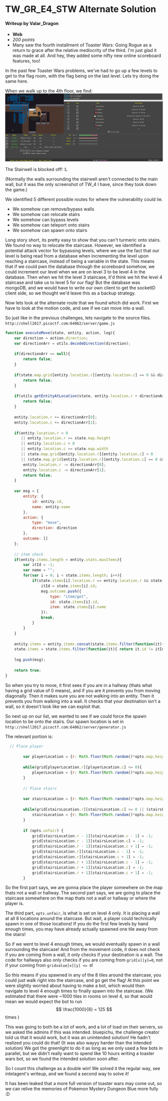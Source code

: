 # TW\_GR\_E4\_STW Alternate Solution
#### Writeup by Valar_Dragon

* **Web**
* *200 points*
* Many saw the fourth installment of Toaster Wars: Going Rogue as a return to grace after the relative mediocrity of the third. I'm just glad it was made at all. And hey, they added some nifty new online scoreboard features, too!

In the past few Toaster Wars problems, we've had to go up a few levels to get to the flag room, with the flag being on the last level. Lets try doing the same here.

When we walk up to the 4th floor, we find:
![TW_4.png](TW_4.png)

The Stairwell is blocked off! :L

(Normally the walls surrounding the stairwell aren't connected to the main wall, but it was the only screenshot of TW_4 I have, since they took down the game.)

We identified 5 different possible routes for where the vulnerability could lie.


* We somehow can remove/bypass walls
* We somehow can relocate stairs
* We somehow can bypass levels
* We somehow can teleport onto stairs
* We somehow can spawn onto stairs

Long story short, its pretty easy to show that you can't turmeric onto stairs.
We found no way to relocate the staircase.
However, we identified a potential attack vector for bypassing levels, where we use the fact that our level is being read from a database when incrementing the level upon reaching a staircase, instead of being a variable in the state.
This means that if we could pwn the database through the scoreboard somehow, we could increment our level when we are on level 3 to be level 4 in the database.
Then when we hit the level 3 staircase, it'd think we hit the level 4 staircase and take us to level 5 for our flag!
But the database was mongoDB, and we would have to write our own client to get the socketID client side, so we thought we'd leave this as a backup strategy.

Now lets look at the alternate route that we found which did work. First we have to look at the motion code, and see if we can move into a wall.

So just like in the previous challenges, lets navigate to the source files. `http://shell2017.picoctf.com:64062/server/game.js`


```js
function executeMove(state, entity, action, log){
	var direction = action.direction;
	var directionArr = utils.decodeDirection(direction);

	if(directionArr == null){
		return false;
	}

	if(state.map.grid[entity.location.r][entity.location.c] == 0 && direction % 2 == 1){
		return false;
	}

	if(utils.getEntityAtLocation(state, entity.location.r + directionArr[0], entity.location.c + directionArr[1]) != null){
		return false;
	}

	entity.location.r += directionArr[0];
	entity.location.c += directionArr[1];

	if(entity.location.r < 0
	   || entity.location.r >= state.map.height
	   || entity.location.c < 0
	   || entity.location.c >= state.map.width
	   || state.map.grid[entity.location.r][entity.location.c] < 0
	   || (state.map.grid[entity.location.r][entity.location.c] == 0 && direction % 2 == 1)){
	   	entity.location.r -= directionArr[0];
		entity.location.c -= directionArr[1];
		return false;
	}

	var msg = {
		entity: {
			id: entity.id,
			name: entity.name
		},
		action: {
			type: "move",
			direction: direction
		},
		outcome: []
	};

	// item check
	if(entity.items.length < entity.stats.maxItems){
		var itId = -1;
		var name = "";
		for(var i = 0; i < state.items.length; i++){
			if(state.items[i].location.r == entity.location.r && state.items[i].location.c == entity.location.c){
				itId = state.items[i].id;
				msg.outcome.push({
					type: "item/get",
					id: state.items[i].id,
					item: state.items[i].name
				});
				break;
			}
		}
	}

	entity.items = entity.items.concat(state.items.filter(function(it){ return it.id == itId; }));
	state.items = state.items.filter(function(it){ return it.id != itId; });

	log.push(msg);

	return true;
}

```
So when you try to move, it first sees if you are in a hallway (thats what having a grid value of 0 means),
and if you are it prevents you from moving diagonally.
Then it makes sure you are not walking into an entity.
Then it prevents you from walking into a wall.
It checks that your destination isn't a wall, so it doesn't look like we can exploit that.

So next up on our list, we wanted to see if we could force the spawn location to be onto the stairs.
Our spawn location is set in `http://shell2017.picoctf.com:64062/server/generator.js`

The relevant portion is:

```js
  // Place player

		var playerLocation = {r: Math.floor(Math.random()*opts.map.height), c: Math.floor(Math.random()*opts.map.width)};

		while(grid[playerLocation.r][playerLocation.c] <= 0){
			playerLocation = {r: Math.floor(Math.random()*opts.map.height), c: Math.floor(Math.random()*opts.map.width)};
		}

		// Place stairs

		var stairsLocation = {r: Math.floor(Math.random()*opts.map.height), c: Math.floor(Math.random()*opts.map.width)};

		while(grid[stairsLocation.r][stairsLocation.c] <= 0 || (stairsLocation.r == playerLocation.r && stairsLocation.c == playerLocation.c)){
			stairsLocation = {r: Math.floor(Math.random()*opts.map.height), c: Math.floor(Math.random()*opts.map.width)};
		}

		if (opts.unfair) {
			grid[stairsLocation.r - 1][stairsLocation.c - 1] = -1;
			grid[stairsLocation.r - 1][stairsLocation.c] = -1;
			grid[stairsLocation.r - 1][stairsLocation.c + 1] = -1;
			grid[stairsLocation.r][stairsLocation.c - 1] = -1;
			grid[stairsLocation.r][stairsLocation.c + 1] = -1;
			grid[stairsLocation.r + 1][stairsLocation.c - 1] = -1;
			grid[stairsLocation.r + 1][stairsLocation.c] = -1;
			grid[stairsLocation.r + 1][stairsLocation.c + 1] = -1;
		}

```
So the first part says, we are gonna place the player somewhere on the map thats not a wall or hallway.
The second part says, we are going to place the staircase somewhere on the map thats not a wall or hallway or where the player is.

The third part, `opts.unfair`, is what is set on level 4 only.
It is placing a wall at all 8 locations around the staircase.
But wait, a player could technically spawn in one of those locations!
If you do the first few levels by hand enough times, you may have already actually spawned one tile away from the stairs!

So if we went to level 4 enough times, we would eventually spawn in a wall surrounding the staircase! And from the movement code, it does not check if you are coming from a wall, it only checks if your destination is a wall. The code for hallways also only checks if you are coming from `grid[x][y]=0`, not if your coming from `gridvalue[x][y] <= 0`!

So this means if you spawned in any of the 8 tiles around the staircase, you could just walk right into the staircase, and go get the flag! At this point we were slightly worried about having to make a bot, which would then navigate to level 4 enough times to finally spawn into the staircase. (We estimated that there were ~1000 tiles in rooms on level 4, so that would mean we would expect the bot to run $$ \frac{1000}{8} = 125 $$ times )

This was going to both be a lot of work, and a lot of load on their servers, so we asked the admins if this was intended.
bluepichu, the challenge creator told us that it would work, but it was an unintended solution!
He hadn't realized you could do that! (It was also wayyy harder than the intended solution)
We got the greenlight to do it as long as we only used a few bots in parallel, but we didn't really want to spend like 10 hours writing a toaster wars bot, so we found the intended solution soon after.

So I count this challenge as a double win! We solved it the regular way, see intelagent's writeup, and we found a second way to solve it!

It has been leaked that a more full version of toaster wars may come out, so we can relive the memories of Pokemon Mystery Dungeon Blue more fully :D
